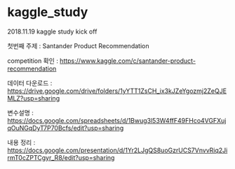 # kaggle_study

2018.11.19 kaggle study kick off

첫번째 주제 : Santander Product Recommendation

competition 확인 : https://www.kaggle.com/c/santander-product-recommendation

데이터 다운로드 : https://drive.google.com/drive/folders/1yYTT1ZsCH_ix3kJZeYgozmj2ZeQJEMLZ?usp=sharing

변수설명 : https://docs.google.com/spreadsheets/d/1Bwug3l53W4ffF49FHco4VGFXujqOuNGqDyT7P70Bcfs/edit?usp=sharing

내용 정리 : https://docs.google.com/presentation/d/1Yr2LJgQS8uoGzrUCS7VnvvRiq2JirmT0cZPTCgyr_R8/edit?usp=sharing
